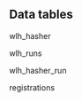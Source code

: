 


## Data tables

wlh_hasher

wlh_runs

wlh_hasher_run

registrations
<!--stackedit_data:
eyJoaXN0b3J5IjpbMTgxOTQ0NjM2NV19
-->